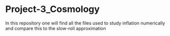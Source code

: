 # Project-3_Cosmology

In this repository one will find all the files used to study inflation numerically and compare this to the slow-roll approximation
